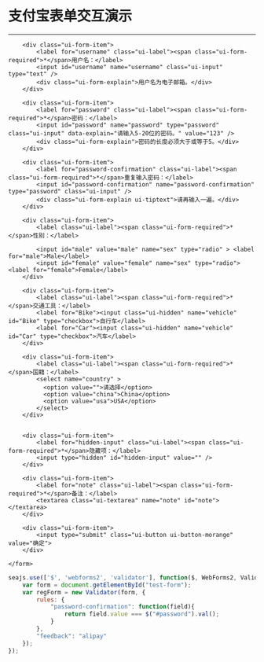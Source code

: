 
# 支付宝表单交互演示

----

<link charset="utf-8" rel="stylesheet" href="http://assets.spmjs.org/alice/form/1.0.0/form.css" />
<link charset="utf-8" rel="stylesheet" href="http://assets.spmjs.org/alice/button/1.0.0/button.css" />
<link charset="utf-8" rel="stylesheet" href="http://assets.spmjs.org/alice/tiptext/1.0.1/tiptext.css" />

<div class="cell">
    <form id="test-form" class="ui-form">

        <div class="ui-form-item">
            <label for="username" class="ui-label"><span class="ui-form-required">*</span>用户名：</label>
            <input id="username" name="username" class="ui-input" type="text" />
            <div class="ui-form-explain">用户名为电子邮箱。</div>
        </div>

        <div class="ui-form-item">
            <label for="password" class="ui-label"><span class="ui-form-required">*</span>密码：</label>
            <input id="password" name="password" type="password" class="ui-input" data-explain="请输入5-20位的密码。" value="123" />
            <div class="ui-form-explain">密码的长度必须大于或等于5。</div>
        </div>

        <div class="ui-form-item">
            <label for="password-confirmation" class="ui-label"><span class="ui-form-required">*</span>重复输入密码：</label>
            <input id="password-confirmation" name="password-confirmation" type="password" class="ui-input" />
            <div class="ui-form-explain ui-tiptext">请再输入一遍。</div>
        </div>

        <div class="ui-form-item">
            <label class="ui-label"><span class="ui-form-required">*</span>性别：</label>

            <input id="male" value="male" name="sex" type="radio" > <label for="male">Male</label>
            <input id="female" value="female" name="sex" type="radio"> <label for="female">Female</label>
        </div>

        <div class="ui-form-item">
            <label class="ui-label"><span class="ui-form-required">*</span>交通工具：</label>
            <label for="Bike"><input class="ui-hidden" name="vehicle" id="Bike" type="checkbox">自行车</label>
            <label for="Car"><input class="ui-hidden" name="vehicle" id="Car" type="checkbox">汽车</label>
        </div>

        <div class="ui-form-item">
            <label class="ui-label"><span class="ui-form-required">*</span>国籍：</label>
            <select name="country" >
              <option value="">请选择</option>
              <option value="china">China</option>
              <option value="usa">USA</option>
            </select>
        </div>


        <div class="ui-form-item">
            <label for="hidden-input" class="ui-label"><span class="ui-form-required">*</span>隐藏项：</label>
            <input type="hidden" id="hidden-input" value="" />
        </div>

        <div class="ui-form-item">
            <label for="note" class="ui-label"><span class="ui-form-required">*</span>备注：</label>
            <textarea class="ui-textarea" name="note" id="note"></textarea>
        </div>

        <div class="ui-form-item">
            <input type="submit" class="ui-button ui-button-morange" value="确定">
        </div>

    </form>
</div>

````js
seajs.use(['$', 'webforms2', 'validator'], function($, WebForms2, Validator){
    var form = document.getElementById("test-form");
    var regForm = new Validator(form, {
        rules: {
            "password-confirmation": function(field){
                return field.value === $("#password").val();
            }
        },
        "feedback": "alipay"
    });
});
````
